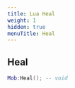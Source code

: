 ```yaml
---
title: Lua Heal
weight: 1
hidden: true
menuTitle: Heal
---
```

## Heal
```lua
Mob:Heal(); -- void
```